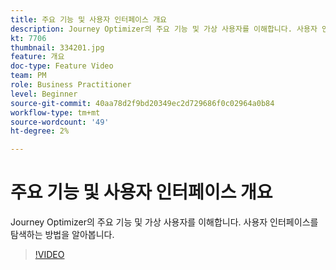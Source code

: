 ```yaml
---
title: 주요 기능 및 사용자 인터페이스 개요
description: Journey Optimizer의 주요 기능 및 가상 사용자를 이해합니다. 사용자 인터페이스를 탐색하는 방법을 알아봅니다.
kt: 7706
thumbnail: 334201.jpg
feature: 개요
doc-type: Feature Video
team: PM
role: Business Practitioner
level: Beginner
source-git-commit: 40aa78d2f9bd20349ec2d729686f0c02964a0b84
workflow-type: tm+mt
source-wordcount: '49'
ht-degree: 2%

---
```



# 주요 기능 및 사용자 인터페이스 개요

Journey Optimizer의 주요 기능 및 가상 사용자를 이해합니다. 사용자 인터페이스를 탐색하는 방법을 알아봅니다.

>[!VIDEO](https://video.tv.adobe.com/v/334201?quality=12)
